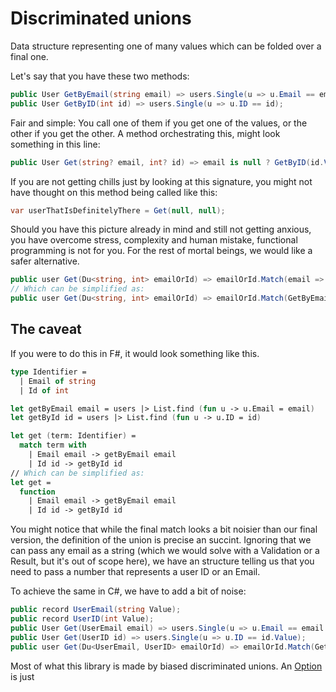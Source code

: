 # Discriminated unions
Data structure representing one of many values which can be folded over a final one.

Let's say that you have these two methods:
```cs
public User GetByEmail(string email) => users.Single(u => u.Email == email);
public User GetByID(int id) => users.Single(u => u.ID == id);
```
Fair and simple: You call one of them if you get one of the values, or the other if you get the other. A method orchestrating this, might look something in this line:
```cs
public User Get(string? email, int? id) => email is null ? GetByID(id.Value) : GetByEmail(email!);
```
If you are not getting chills just by looking at this signature, you might not have thought on this method being called like this:
```cs
var userThatIsDefinitelyThere = Get(null, null);
```
Should you have this picture already in mind and still not getting anxious, you have overcome stress, complexity and human mistake, functional programming is not for you. For the rest of mortal beings, we would like a safer alternative.
```cs
public user Get(Du<string, int> emailOrId) => emailOrId.Match(email => GetByEmail(email), id => GetByID(id));
// Which can be simplified as:
public user Get(Du<string, int> emailOrId) => emailOrId.Match(GetByEmail, GetByID);
```
## The caveat
If you were to do this in F#, it would look something like this.
```fs
type Identifier =
  | Email of string
  | Id of int

let getByEmail email = users |> List.find (fun u -> u.Email = email)
let getById id = users |> List.find (fun u -> u.ID = id)

let get (term: Identifier) =
  match term with
    | Email email -> getByEmail email
    | Id id -> getById id
// Which can be simplified as:
let get =
  function
    | Email email -> getByEmail email
    | Id id -> getById id
```
You might notice that while the final match looks a bit noisier than our final version, the definition of the union is precise an succint. Ignoring that we can pass any email as a string (which we would solve with a Validation or a Result, but it's out of scope here), we have an structure telling us that you need to pass a number that represents a user ID or an Email.

To achieve the same in C#, we have to add a bit of noise:
```cs
public record UserEmail(string Value);
public record UserID(int Value);
public User Get(UserEmail email) => users.Single(u => u.Email == email.Value);
public User Get(UserID id) => users.Single(u => u.ID == id.Value);
public user Get(Du<UserEmail, UserID> emailOrId) => emailOrId.Match(Get, Get);
```

Most of what this library is made by biased discriminated unions. An [Option](option.md) is just
